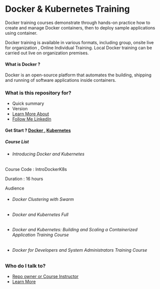 
# Docker & Kubernetes Training  #

Docker training courses demonstrate through hands-on practice how to create and manage Docker containers, then to deploy sample applications using container.

Docker training is available in various formats, including group, onsite live for organization , Online Individual Training. Local Docker training can be carried out live on organization  premises.

#### What is Docker ?
Docker is an open-source platform that automates the building, shipping and running of software applications inside containers.

### What is this repository for? ###

* Quick summary
* Version
* [Learn More About ](https://github.com/uzzal2k5)
* [ Follow Me LinkedIn ](https://www.linkedin.com/in/uzzal2k5)

#### Get Start ? [Docker ,](https://docker.com/) [Kubernetes](https://kubernetes.io/)
##### Course List

* ###### Introducing Docker and Kubernetes
Course Code :  IntroDockerK8s


Duration :   16 hours 

Audience 

* ###### Docker Clustering with Swarm
* ###### Docker and Kubernetes Full
* ###### Docker and Kubernetes: Building and Scaling a Containerized Application Training Course
* ###### Docker for Developers and System Administrators Training Course

### Who do I talk to? ###

* [Repo owner or Course Instructor](https://www.linkedin.com/in/uzzal2k5)
* [Learn More](https://github.com/uzzal2k5) 

